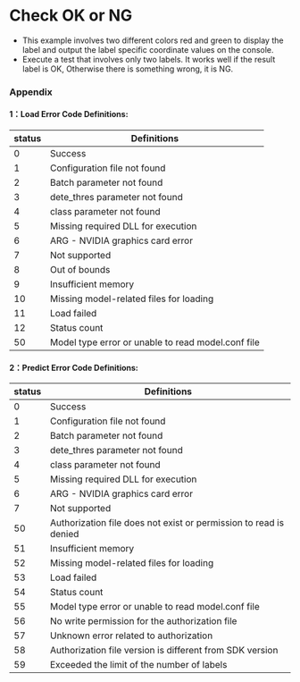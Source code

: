 # Check OK or NG


- This example involves two different colors red and green to display the label and output the label specific coordinate values on the console.
- Execute a test that involves only two labels. It works well if the result label is OK, Otherwise there is something wrong, it is NG.



###  Appendix

#### 1：Load Error Code Definitions:

|status|  Definitions  |
|  ----  | ----  |
|0|Success|
|1|	Configuration file not found|
|2|Batch parameter not found|
|3|dete_thres parameter not found|
|4|class parameter not found|
|5|	Missing required DLL for execution|
|6|ARG - NVIDIA graphics card error|
|7|Not supported|
|8|Out of bounds|
|9|	Insufficient memory|
|10|Missing model-related files for loading|
|11|	Load failed|
|12|Status count|
|50|Model type error or unable to read model.conf file|


#### 2：Predict Error Code Definitions:
|status|  Definitions  |
|  ----  | ----  |
|0|Success|
|1|	Configuration file not found|
|2|Batch parameter not found|
|3|dete_thres parameter not found|
|4|class parameter not found|
|5|	Missing required DLL for execution|
|6|ARG - NVIDIA graphics card error|
|7|Not supported|
|50|Authorization file does not exist or permission to read is denied|
|51|	Insufficient memory|
|52|Missing model-related files for loading|
|53|	Load failed|
|54|Status count|
|55|Model type error or unable to read model.conf file|
|56|No write permission for the authorization file|
|57|Unknown error related to authorization|
|58|Authorization file version is different from SDK version|
|59|Exceeded the limit of the number of labels|